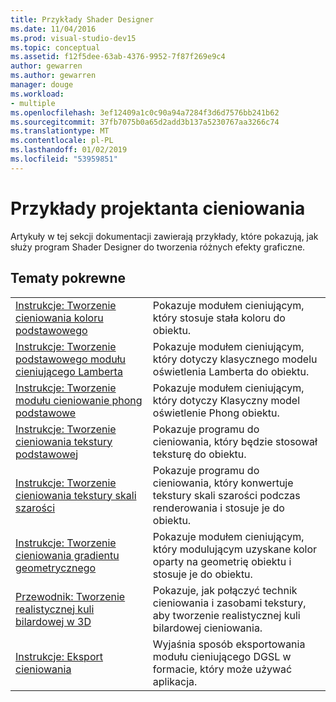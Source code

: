 ```yaml
---
title: Przykłady Shader Designer
ms.date: 11/04/2016
ms.prod: visual-studio-dev15
ms.topic: conceptual
ms.assetid: f12f5dee-63ab-4376-9952-7f87f269e9c4
author: gewarren
ms.author: gewarren
manager: douge
ms.workload:
- multiple
ms.openlocfilehash: 3ef12409a1c0c90a94a7284f3d6d7576bb241b62
ms.sourcegitcommit: 37fb7075b0a65d2add3b137a5230767aa3266c74
ms.translationtype: MT
ms.contentlocale: pl-PL
ms.lasthandoff: 01/02/2019
ms.locfileid: "53959851"
---
```

# <a name="shader-designer-examples"></a>Przykłady projektanta cieniowania

Artykuły w tej sekcji dokumentacji zawierają przykłady, które pokazują, jak służy program Shader Designer do tworzenia różnych efekty graficzne.

## <a name="related-topics"></a>Tematy pokrewne

|||
|-|-|
|[Instrukcje: Tworzenie cieniowania koloru podstawowego](../designers/how-to-create-a-basic-color-shader.md)|Pokazuje modułem cieniującym, który stosuje stała koloru do obiektu.|
|[Instrukcje: Tworzenie podstawowego modułu cieniującego Lamberta](../designers/how-to-create-a-basic-lambert-shader.md)|Pokazuje modułem cieniującym, który dotyczy klasycznego modelu oświetlenia Lamberta do obiektu.|
|[Instrukcje: Tworzenie modułu cieniowanie phong podstawowe](../designers/how-to-create-a-basic-phong-shader.md)|Pokazuje modułem cieniującym, który dotyczy Klasyczny model oświetlenie Phong obiektu.|
|[Instrukcje: Tworzenie cieniowania tekstury podstawowej](../designers/how-to-create-a-basic-texture-shader.md)|Pokazuje programu do cieniowania, który będzie stosował teksturę do obiektu.|
|[Instrukcje: Tworzenie cieniowania tekstury skali szarości](../designers/how-to-create-a-grayscale-texture-shader.md)|Pokazuje programu do cieniowania, który konwertuje tekstury skali szarości podczas renderowania i stosuje je do obiektu.|
|[Instrukcje: Tworzenie cieniowania gradientu geometrycznego](../designers/how-to-create-a-geometry-based-gradient-shader.md)|Pokazuje modułem cieniującym, który modulującym uzyskane kolor oparty na geometrię obiektu i stosuje je do obiektu.|
|[Przewodnik: Tworzenie realistycznej kuli bilardowej w 3D](../designers/walkthrough-creating-a-realistic-3-d-billiard-ball.md)|Pokazuje, jak połączyć technik cieniowania i zasobami tekstury, aby tworzenie realistycznej kuli bilardowej cieniowania.|
|[Instrukcje: Eksport cieniowania](../designers/how-to-export-a-shader.md)|Wyjaśnia sposób eksportowania modułu cieniującego DGSL w formacie, który może używać aplikacja.|